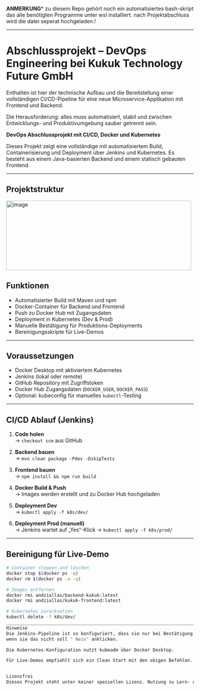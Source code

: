 
**ANMERKUNG***
zu diesem Repo gehört noch ein automatisiertes bash-skript das alle benötigten Programme unter wsl installiert.
nach Projektabschluss wird die datei seperat hochgeladen.! 
____________________________________________________________________________________________________________

# Abschlussprojekt – DevOps Engineering bei Kukuk Technology Future GmbH

Enthalten ist hier der technische Aufbau und die Bereitstellung einer vollständigen CI/CD-Pipeline für eine neue Microservice-Applikation mit Frontend und Backend. 

Die Herausforderung: alles muss automatisiert, stabil und zwischen Entwicklungs- und Produktivumgebung sauber getrennt sein.

**DevOps Abschlussprojekt mit CI/CD, Docker und Kubernetes**

Dieses Projekt zeigt eine vollständige  mit automatisiertem Build, Containerisierung und Deployment über Jenkins und Kubernetes. Es besteht aus einem Java-basierten Backend und einem statisch gebauten Frontend.


---

## Projektstruktur
<img width="497" height="187" alt="image" src="https://github.com/user-attachments/assets/f8f5d037-a3ce-450d-bfe0-9b0322de5563" />

## Funktionen

- Automatisierter Build mit Maven und npm
- Docker-Container für Backend und Frontend
- Push zu Docker Hub mit Zugangsdaten
- Deployment in Kubernetes (Dev & Prod)
- Manuelle Bestätigung für Produktions-Deployments
- Bereinigungsskripte für Live-Demos

---

## Voraussetzungen

- Docker Desktop mit aktiviertem Kubernetes
- Jenkins (lokal oder remote)
- GitHub Repository mit Zugriffstoken
- Docker Hub Zugangsdaten (`DOCKER_USER`, `DOCKER_PASS`)
- Optional: kubeconfig für manuelles `kubectl`-Testing

---

##  CI/CD Ablauf (Jenkins)

1. **Code holen**  
   → `checkout scm` aus GitHub

2. **Backend bauen**  
   → `mvn clean package -Pdev -DskipTests`

3. **Frontend bauen**  
   → `npm install && npm run build`

4. **Docker Build & Push**  
   → Images werden erstellt und zu Docker Hub hochgeladen

5. **Deployment Dev**  
   → `kubectl apply -f k8s/dev/`

6. **Deployment Prod (manuell)**  
   → Jenkins wartet auf „Yes“-Klick → `kubectl apply -f k8s/prod/`

---

## Bereinigung für Live-Demo

```bash
# Container stoppen und löschen
docker stop $(docker ps -q)
docker rm $(docker ps -a -q)

# Images entfernen
docker rmi andziallas/backend-kukuk:latest
docker rmi andziallas/kukuk-frontend:latest

# Kubernetes zurücksetzen
kubectl delete -f k8s/dev/
____________________________________________________________________________________________________________
Hinweise
Die Jenkins-Pipeline ist so konfiguriert, dass sie nur bei Bestätigung in der Jenkinskonsole auf "Ja" klicken
wenn sie das nicht soll " Nein" anklicken.

Die Kubernetes-Konfiguration nutzt kubeadm über Docker Desktop.

Für Live-Demos empfiehlt sich ein Clean Start mit den obigen Befehlen.


Lizenzfrei
Dieses Projekt steht unter keiner speziellen Lizenz. Nutzung zu Lern- und Demonstrationszwecken erlaubt.
